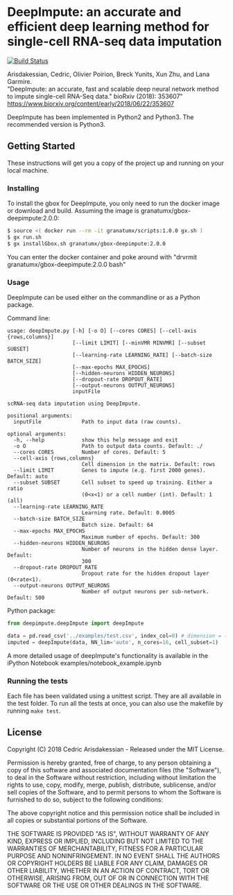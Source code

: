 # DeepImpute: an accurate and efficient deep learning method for single-cell RNA-seq data imputation

[![Build Status](https://travis-ci.org/lanagarmire/deepimpute.svg?branch=master)](https://travis-ci.org/lanagarmire/deepimpute)

Arisdakessian, Cedric, Olivier Poirion, Breck Yunits, Xun Zhu, and Lana Garmire.  
"DeepImpute: an accurate, fast and scalable deep neural network method to impute single-cell RNA-Seq data." bioRxiv (2018): 353607"  
https://www.biorxiv.org/content/early/2018/06/22/353607

DeepImpute has been implemented in Python2 and Python3. The recommended version is Python3.

## Getting Started

These instructions will get you a copy of the project up and running on your local machine.

### Installing

To install the gbox for DeepImpute, you only need to run the docker image or download and build.
Assuming the image is granatumx/gbox-deepimpute:2.0.0: 

```bash
$ source <( docker run --rm -it granatumx/scripts:1.0.0 gx.sh )
$ gx run.sh
$ gx installGbox.sh granatumx/gbox-deepimpute:2.0.0
```

You can enter the docker container and poke around with "drvrmit granatumx/gbox-deepimpute:2.0.0 bash"

### Usage

DeepImpute can be used either on the commandline or as a Python package.

Command line:

```
usage: deepImpute.py [-h] [-o O] [--cores CORES] [--cell-axis {rows,columns}]
                     [--limit LIMIT] [--minVMR MINVMR] [--subset SUBSET]
                     [--learning-rate LEARNING_RATE] [--batch-size BATCH_SIZE]
                     [--max-epochs MAX_EPOCHS]
                     [--hidden-neurons HIDDEN_NEURONS]
                     [--dropout-rate DROPOUT_RATE]
                     [--output-neurons OUTPUT_NEURONS]
                     inputFile
					 
scRNA-seq data imputation using DeepImpute.

positional arguments:
  inputFile             Path to input data (raw counts).

optional arguments:
  -h, --help            show this help message and exit
  -o O                  Path to output data counts. Default: ./
  --cores CORES         Number of cores. Default: 5
  --cell-axis {rows,columns}
                        Cell dimension in the matrix. Default: rows
  --limit LIMIT         Genes to impute (e.g. first 2000 genes). Default: auto
  --subset SUBSET       Cell subset to speed up training. Either a ratio
                        (0<x<1) or a cell number (int). Default: 1 (all)
  --learning-rate LEARNING_RATE
                        Learning rate. Default: 0.0005
  --batch-size BATCH_SIZE
                        Batch size. Default: 64
  --max-epochs MAX_EPOCHS
                        Maximum number of epochs. Default: 300
  --hidden-neurons HIDDEN_NEURONS
                        Number of neurons in the hidden dense layer. Default:
                        300
  --dropout-rate DROPOUT_RATE
                        Dropout rate for the hidden dropout layer (0<rate<1).
  --output-neurons OUTPUT_NEURONS
                        Number of output neurons per sub-network. Default: 500
```

Python package:

```python
from deepimpute.deepImpute import deepImpute

data = pd.read_csv('../examples/test.csv', index_col=0) # dimension = (cells x genes)
imputed = deepImpute(data, NN_lim='auto', n_cores=16, cell_subset=1)
```

A more detailed usage of deepImpute's functionality is available in the iPython Notebook examples/notebook_example.ipynb

### Running the tests

Each file has been validated using a unittest script. They are all available in the test folder.
To run all the tests at once, you can also use the makefile by running `make test`.

## License

Copyright (C) 2018 Cedric Arisdakessian - Released under the MIT License.

Permission is hereby granted, free of charge, to any person obtaining a copy of this software and associated documentation files (the "Software"), to deal in the Software without restriction, including without limitation the rights to use, copy, modify, merge, publish, distribute, sublicense, and/or sell copies of the Software, and to permit persons to whom the Software is furnished to do so, subject to the following conditions:

The above copyright notice and this permission notice shall be included in all copies or substantial portions of the Software.

THE SOFTWARE IS PROVIDED "AS IS", WITHOUT WARRANTY OF ANY KIND, EXPRESS OR IMPLIED, INCLUDING BUT NOT LIMITED TO THE WARRANTIES OF MERCHANTABILITY, FITNESS FOR A PARTICULAR PURPOSE AND NONINFRINGEMENT. IN NO EVENT SHALL THE AUTHORS OR COPYRIGHT HOLDERS BE LIABLE FOR ANY CLAIM, DAMAGES OR OTHER LIABILITY, WHETHER IN AN ACTION OF CONTRACT, TORT OR OTHERWISE, ARISING FROM, OUT OF OR IN CONNECTION WITH THE SOFTWARE OR THE USE OR OTHER DEALINGS IN THE SOFTWARE.
